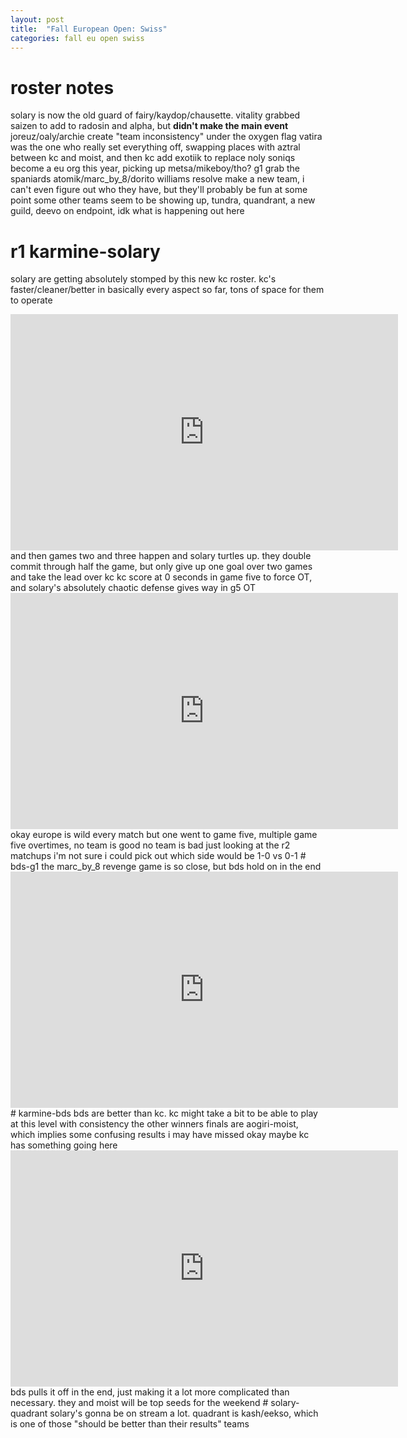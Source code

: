 ```yaml
---
layout: post
title:  "Fall European Open: Swiss"
categories: fall eu open swiss
---
```

# roster notes
solary is now the old guard of fairy/kaydop/chausette. vitality grabbed saizen to add to radosin and alpha, but <b>didn't make the main event</b>
joreuz/oaly/archie create "team inconsistency" under the oxygen flag
vatira was the one who really set everything off, swapping places with aztral between kc and moist, and then kc add exotiik to replace noly
soniqs become a eu org this year, picking up metsa/mikeboy/tho?
g1 grab the spaniards atomik/marc_by_8/dorito
williams resolve make a new team, i can't even figure out who they have, but they'll probably be fun at some point
some other teams seem to be showing up, tundra, quandrant, a new guild, deevo on endpoint, idk what is happening out here
# r1 karmine-solary
solary are getting absolutely stomped by this new kc roster. kc's faster/cleaner/better in basically every aspect so far, tons of space for them to operate
<iframe src="https://clips.twitch.tv/embed?clip=FuriousUninterestedPicklesDerp-7EgLiin4Li7q4U9p&parent=mod-gg.github.io" frameborder="0" allowfullscreen="true" scrolling="no" height="378" width="620"></iframe>
and then games two and three happen and solary turtles up. they double commit through half the game, but only give up one goal over two games and take the lead over kc
kc score at 0 seconds in game five to force OT, and solary's absolutely chaotic defense gives way in g5 OT
<iframe src="https://clips.twitch.tv/embed?clip=NimbleUninterestedSandstormTooSpicy-lKVx-1jolrEHYQrC&parent=mod-gg.github.io" frameborder="0" allowfullscreen="true" scrolling="no" height="378" width="620"></iframe>
okay europe is wild every match but one went to game five, multiple game five overtimes, no team is good no team is bad
just looking at the r2 matchups i'm not sure i could pick out which side would be 1-0 vs 0-1
# bds-g1
the marc_by_8 revenge game is so close, but bds hold on in the end
<iframe src="https://clips.twitch.tv/embed?clip=FrailSillyTitanGOWSkull-OgVjnc9yPa0Sni8q&parent=mod-gg.github.io" frameborder="0" allowfullscreen="true" scrolling="no" height="378" width="620"></iframe>
# karmine-bds
bds are better than kc. kc might take a bit to be able to play at this level with consistency
the other winners finals are aogiri-moist, which implies some confusing results i may have missed
okay maybe kc has something going here
<iframe src="https://clips.twitch.tv/embed?clip=GleamingTransparentRavenSquadGoals-leiP0SerObmG-VkH&parent=mod-gg.github.io" frameborder="0" allowfullscreen="true" scrolling="no" height="378" width="620"></iframe>
bds pulls it off in the end, just making it a lot more complicated than necessary. they and moist will be top seeds for the weekend
# solary-quadrant
solary's gonna be on stream a lot. quadrant is kash/eekso, which is one of those "should be better than their results" teams